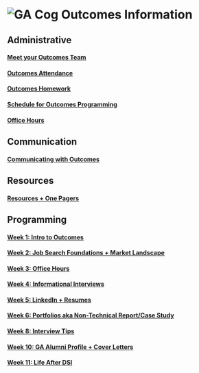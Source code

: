 # ![GA Cog](https://camo.githubusercontent.com/6ce15b81c1f06d716d753a61f5db22375fa684da/68747470733a2f2f67612d646173682e73332e616d617a6f6e6177732e636f6d2f70726f64756374696f6e2f6173736574732f6c6f676f2d39663838616536633963333837313639306533333238306663663535376633332e706e67) Outcomes Information
## Administrative
#### [Meet your Outcomes Team](https://git.generalassemb.ly/dsi-plus/DSI-PLUS-OUTCOMES/wiki/Welcome-to-Outcomes!)
#### [Outcomes Attendance](https://git.generalassemb.ly/dsi-plus/DSI-PLUS-OUTCOMES/wiki/Outcomes-Attendance)
#### [Outcomes Homework](https://git.generalassemb.ly/dsi-plus/DSI-PLUS-OUTCOMES/wiki/Homework)
#### [Schedule for Outcomes Programming](https://git.generalassemb.ly/dsi-plus/DSI-PLUS-OUTCOMES/wiki/DSI-PLUS-Outcomes-Schedule) 
#### [Office Hours](https://git.generalassemb.ly/dsi-plus/DSI-PLUS-OUTCOMES/wiki/Office-Hours) 
## Communication
#### [Communicating with Outcomes](https://git.generalassemb.ly/DSI-SF-6/outcomes/wiki/communicating-with-outcomes)
## Resources
#### [Resources + One Pagers](https://git.generalassemb.ly/DSI-SF-6/outcomes/wiki/DSI-Resources---One-Pagers)
## Programming 
#### [Week 1: Intro to Outcomes](https://git.generalassemb.ly/DSI-SF-6/outcomes/wiki/Week-1:-Intro-to-Outcomes)
#### [Week 2: Job Search Foundations + Market Landscape](https://git.generalassemb.ly/DSI-SF-6/outcomes/wiki/Week-2:-Job-Search-Foundations-Market-Landscape)
#### [Week 3: Office Hours](https://git.generalassemb.ly/DSI-SF-6/outcomes/wiki/Office-Hours)
#### [Week 4: Informational Interviews](https://git.generalassemb.ly/DSI-SF-6/outcomes/wiki/Week-4:-Informational-Interviews)
#### [Week 5: LinkedIn + Resumes](https://git.generalassemb.ly/DSI-SF-6/outcomes/wiki/Week-5:-Linkedin---Resumes)
#### [Week 6: Portfolios aka Non-Technical Report/Case Study](https://git.generalassemb.ly/DSI-SF-6/DSI-SF-6-outcomes/wiki/Week-6:-Portfolios-aka-Non-Technical-Report-Case-Study)
#### [Week 8: Interview Tips](https://git.generalassemb.ly/DSI-SF-6/outcomes/wiki/Week-8:-Interview-Tips)
#### [Week 10: GA Alumni Profile + Cover Letters](https://git.generalassemb.ly/DSI-SF-6/DSI-SF-6-outcomes/wiki/Week-10:-GA-Alumni-Profile---Cover-Letters)
#### [Week 11: Life After DSI](https://git.generalassemb.ly/DSI-SF-6/DSI-SF-6-outcomes/wiki/Week-11:-Life-After-DSI)
